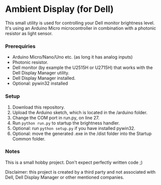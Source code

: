 # Ambient Display (for Dell)

This small utility is used for controlling your Dell monitor brightness level. It's using an Arduino Micro microcontroller in combination with a photonic resistor as light sensor.

### Prerequiries
- Arduino Micro/Nano/Uno etc. (as long it has analog inputs)
- Photonic resistor.
- Dell monitor (by example the U2515H or U2715H) that works with the Dell Display Manager utility.
- Dell Display Manager installed.
- Optional: pywin32 installed

### Setup
1. Download this repository.
2. Upload the Arduino sketch, which is located in the /arduino folder.
3. Change the COM port in run.py, on line 27.
4. Run ```python run.py``` to startup the brightness handler.
5. Optional: run ```python setup.py``` if you have installed pywin32.
6. Optional: move the generated .exe in the /dist folder into the Startup Common folder.

### Notes
This is a small hobby project. Don't expect perfectly written code ;)

Disclaimer: this project is created by a third party and not associated with Dell, Dell Display Manager or other mentioned companies.
